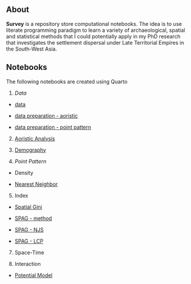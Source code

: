 ## About

**Survey** is a repository store computational notebooks. The idea is to use literate programming paradigm to learn a variety of archaeological, spatial and statistical methods that I could potentially apply in my PhD research that investigates the settlement dispersal under Late Territorial Empires in the South-West Asia.


## Notebooks

The following notebooks are created using Quarto

1. *Data*

 * [data](https://topographos.github.io/survey/01-data/data.html)
 
 * [data preparation - aoristic](https://topographos.github.io/survey/01-data/data_prep_aoristic.html)
 
 * [data preparation - point pattern](https://topographos.github.io/survey/01-data/data_prep_ppp.html)
 
2. [Aoristic Analysis](https://topographos.github.io/survey/02-aorist/aorist.html)

3. [Demography](https://topographos.github.io/survey/03-demography/demo.html)

4. *Point Pattern*

 * Density
 
 * [Nearest Neighbor](https://topographos.github.io/survey/04-point-pattern/nearest-neighbour.html) 
 
5. Index
  
 * [Spatial Gini](https://topographos.github.io/survey/08-spatial-gini/sp-gini.html)

 * [SPAG - method](https://topographos.github.io/survey/05-spag/spag_index.html)
 
 * [SPAG - NJS](https://topographos.github.io/survey/05-spag/spag_njs.html)
 
 * [SPAG - LCP](https://topographos.github.io/survey/05-spag/spag_lcp.html)
  

7. Space-Time

6. Interaction

* [Potential Model](https://topographos.github.io/survey/07-potential/potential.html)

